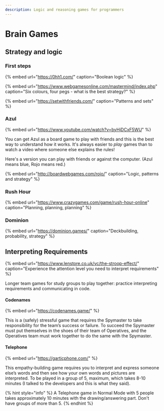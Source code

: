 ```yaml
---
description: Logic and reasoning games for programmers
---
```


# Brain Games

## Strategy and logic 

### First steps

{% embed url="https://0hh1.com/" caption="Boolean logic" %}

{% embed url="https://www.webgamesonline.com/mastermind/index.php" caption="Six colours, four pegs - what is the best strategy?" %}

{% embed url="https://setwithfriends.com/" caption="Patterns and sets" %}

### Azul

{% embed url="https://www.youtube.com/watch?v=byHjDCxF5WU" %}

You can get Azul as a board game to play with friends and this is the best way to understand how it works. It's always easier to _play_ games than to watch a video where someone else explains the rules!

Here's a version you can play with friends or against the computer. \(Azul means blue, Rojo means red.\)

{% embed url="http://boardwebgames.com/rojo/" caption="Logic, patterns and strategy" %}

### Rush Hour

{% embed url="https://www.crazygames.com/game/rush-hour-online" caption="Planning, planning, planning" %}

### Dominion

{% embed url="https://dominion.games/" caption="Deckbuilding, probability, strategy" %}

## Interpreting Requirements 

{% embed url="https://www.lenstore.co.uk/vc/the-stroop-effect/" caption="Experience the attention level you need to interpret requirements" %}

Longer team games for study groups to play together: practice interpreting requirements and communicating in code.

#### Codenames

{% embed url="https://codenames.game/" %}

This is a \(safely\) stressful game that requires the Spymaster to take responsibility for the team’s success or failure. To succeed the Spymaster must put themselves in the shoes of their team of Operatives, and the Operatives team must work together to do the same with the Spymaster.

#### Telephone

{% embed url="https://garticphone.com/" %}

This empathy-building game requires you to interpret and express someone else’s words and then see how your own words and pictures are interpreted. To be played in a group of 5, maximum, which takes 8-10 minutes \(I talked to the developers and this is what they said\).

{% hint style="info" %}
A Telephone game in Normal Mode with 5 people takes approximately 10 minutes with the drawing/answering part. Don't have groups of more than 5.
{% endhint %}




